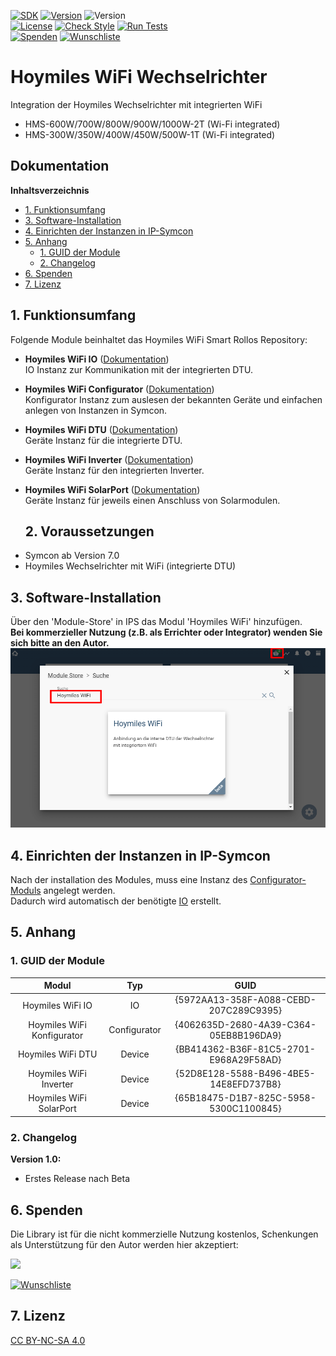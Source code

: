 [![SDK](https://img.shields.io/badge/Symcon-PHPModul-red.svg)](https://www.symcon.de/service/dokumentation/entwicklerbereich/sdk-tools/sdk-php/)
[![Version](https://img.shields.io/badge/Modul%20version-1.00-blue.svg)]()
![Version](https://img.shields.io/badge/Symcon%20Version-7.0%20%3E-green.svg)  
[![License](https://img.shields.io/badge/License-CC%20BY--NC--SA%204.0-green.svg)](https://creativecommons.org/licenses/by-nc-sa/4.0/)
[![Check Style](https://github.com/Nall-chan/HoymilesWiFi/workflows/Check%20Style/badge.svg)](https://github.com/Nall-chan/HoymilesWiFi/actions) [![Run Tests](https://github.com/Nall-chan/HoymilesWiFi/workflows/Run%20Tests/badge.svg)](https://github.com/Nall-chan/HoymilesWiFi/actions)  
[![Spenden](https://www.paypalobjects.com/de_DE/DE/i/btn/btn_donate_SM.gif)](#6-spenden)
[![Wunschliste](https://img.shields.io/badge/Wunschliste-Amazon-ff69fb.svg)](#6-spenden)  

# Hoymiles WiFi Wechselrichter <!-- omit in toc -->  

Integration der Hoymiles Wechselrichter mit integrierten WiFi  
- HMS-600W/700W/800W/900W/1000W-2T (Wi-Fi integrated)
- HMS-300W/350W/400W/450W/500W-1T (Wi-Fi integrated)

## Dokumentation <!-- omit in toc -->

**Inhaltsverzeichnis**
- [1. Funktionsumfang](#1-funktionsumfang)
- [3. Software-Installation](#3-software-installation)
- [4. Einrichten der Instanzen in IP-Symcon](#4-einrichten-der-instanzen-in-ip-symcon)
- [5. Anhang](#5-anhang)
	- [1. GUID der Module](#1-guid-der-module)
	- [2. Changelog](#2-changelog)
- [6. Spenden](#6-spenden)
- [7. Lizenz](#7-lizenz)

## 1. Funktionsumfang

Folgende Module beinhaltet das Hoymiles WiFi Smart Rollos Repository:

- __Hoymiles WiFi IO__ ([Dokumentation](HoymilesWiFi%20IO/README.md))  
	IO Instanz zur Kommunikation mit der integrierten DTU.  

- __Hoymiles WiFi Configurator__ ([Dokumentation](HoymilesWiFi%20Configurator/README.md))  
	Konfigurator Instanz zum auslesen der bekannten Geräte und einfachen anlegen von Instanzen in Symcon.  

- __Hoymiles WiFi DTU__ ([Dokumentation](HoymilesWiFi%20DTU/README.md))  
	Geräte Instanz für die integrierte DTU.  

- __Hoymiles WiFi Inverter__ ([Dokumentation](HoymilesWiFi%20Inverter/README.md))  
	Geräte Instanz für den integrierten Inverter.  

- __Hoymiles WiFi SolarPort__ ([Dokumentation](HoymilesWiFi%20SolarPort/README.md))  
	Geräte Instanz für jeweils einen Anschluss von Solarmodulen.  

	## 2. Voraussetzungen  

 * Symcon ab Version 7.0  
 * Hoymiles Wechselrichter mit WiFi (integrierte DTU)
  
## 3. Software-Installation

  Über den 'Module-Store' in IPS das Modul 'Hoymiles WiFi' hinzufügen.  
   **Bei kommerzieller Nutzung (z.B. als Errichter oder Integrator) wenden Sie sich bitte an den Autor.**  
![Module-Store](imgs/install.png)  

## 4. Einrichten der Instanzen in IP-Symcon

Nach der installation des Modules, muss eine Instanz des [Configurator-Moduls](HoymilesWiFi%20Configurator/README.md) angelegt werden.  
Dadurch wird automatisch der benötigte [IO](HoymilesWiFi%20IO/README.md) erstellt.  

## 5. Anhang

### 1. GUID der Module

|           Modul            |     Typ      |                  GUID                  |
| :------------------------: | :----------: | :------------------------------------: |
|      Hoymiles WiFi IO      |      IO      | {5972AA13-358F-A088-CEBD-207C289C9395} |
| Hoymiles WiFi Konfigurator | Configurator | {4062635D-2680-4A39-C364-05EB8B196DA9} |
|     Hoymiles WiFi DTU      |    Device    | {BB414362-B36F-81C5-2701-E968A29F58AD} |
|   Hoymiles WiFi Inverter   |    Device    | {52D8E128-5588-B496-4BE5-14E8EFD737B8} |
|  Hoymiles WiFi SolarPort   |    Device    | {65B18475-D1B7-825C-5958-5300C1100845} |

### 2. Changelog

**Version 1.0:**  

 - Erstes Release nach Beta  

## 6. Spenden  
  
  Die Library ist für die nicht kommerzielle Nutzung kostenlos, Schenkungen als Unterstützung für den Autor werden hier akzeptiert:  

<a href="https://www.paypal.com/donate?hosted_button_id=G2SLW2MEMQZH2" target="_blank"><img src="https://www.paypalobjects.com/de_DE/DE/i/btn/btn_donate_LG.gif" border="0" /></a>

[![Wunschliste](https://img.shields.io/badge/Wunschliste-Amazon-ff69fb.svg)](https://www.amazon.de/hz/wishlist/ls/YU4AI9AQT9F?ref_=wl_share)

## 7. Lizenz

  [CC BY-NC-SA 4.0](https://creativecommons.org/licenses/by-nc-sa/4.0/)  
